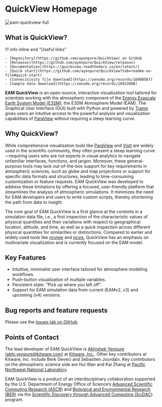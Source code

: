 # QuickView Homepage


![eam-quickview-full](../images/eam-quickview-full.png)


## What is QuickView?

!!! info inline end "Useful links"

    - [Repository](https://github.com/ayenpure/QuickView) on GitHub
    - [Releases](https://github.com/ayenpure/QuickView/releases)
    - [Documentation](https://quickview.readthedocs.io/en/latest/)
    - [Quick start](https://github.com/ayenpure/QuickView?tab=readme-ov-file#quick-start)
    - [Connecitivity file download](https://zenodo.org/records/16908567)
    - [Sample data download](https://zenodo.org/records/16922608)


**EAM QuickView** is an open-source, interactive visualization tool
tailored for scientists working with the atmospheric component of the 
[Energy Exascale Earth System Model (E3SM)](https://e3sm.org/),
the E3SM Atmosphere Model (EAM).
The Graphical User Interface (GUI) built with Python and
powered by [Trame](https://www.kitware.com/trame/) gives users an intuitive
access to the powerful analysis and visualization capabilities of
[ParaView](https://www.paraview.org/)
without requiring a steep learning curve.

## Why QuickView?

While comprehensive visualization tools like
[ParaView](https://www.paraview.org/) and
[VisIt](https://visit-dav.github.io/visit-website/index.html) are widely used in
the scientific community, they often present a steep learning curve—requiring
users who are not experts in visual analytics
to navigate unfamiliar interfaces, functions, and jargon. Moreover, these
general-purpose tools may lack out-of-the-box support for key requirements in
atmospheric sciences, such as globe and map projections or support for specific
data formats and structures, leading to time-consuming customization or feature
requests. EAM QuickView was developed to address these limitations by offering a
focused, user-friendly platform that streamlines the analysis of atmospheric
simulations. It minimizes the need for EAM developers and users to write custom
scripts, thereby shortening the path from data to insight.

The core goal of EAM QuickView is a first glance at the contents in a simulation
data file, i.e., a first inspection of the characteristic values of
physical quantities and their variations
with respect to geographical location, altitude, and time,
as well as a quick inspection across different physical quantities
for similarities or distinctions.
Compared to earlier and widely used tools like
[ncview](https://cirrus.ucsd.edu/ncview/) and
[ncvis](https://github.com/SEATStandards/ncvis), QuickView has an emphasis on
multivariate visualization and is currently focused on the EAM model.

## Key Features

- Intuitive, minimalist user interface tailored for atmosphere modeling workflows.
- Push-button visualization of multiple variables.
- Persistent state: "Pick up where you left off".
- Support for EAM simulation data from current (EAMv2, v3) and upcoming (v4)
  versions.

## Bug reports and feature requests

Please use the [Issues tab on GitHub](https://github.com/ayenpure/QuickView/issues).

## Points of Contact

The lead developer of EAM QuickView is
[Abhishek Yenpure (abhi.yenpure@kitware.com)](https://www.kitware.com/abhishek-yenpure/)
at [Kitware, Inc.](https://www.kitware.com/). Other key contributors at Kitware, Inc.
include Berk Geveci and Sebastien Jourdain.
Key contributors on the atmospheric science side are Hui Wan and Kai Zhang at
[Pacific Northwest National Laboratory](https://www.pnnl.gov/atmospheric-climate-and-earth-sciences-division).

EAM QuickView is a product of an interdisciplinary collaboration supported by
the U.S. Department of Energy Office of Science’s
[Advanced Scientific Computing Research (ASCR)](https://www.energy.gov/science/ascr/advanced-scientific-computing-research)
and
[Biological and Environmental Research (BER)](https://www.energy.gov/science/ber/biological-and-environmental-research)
via the
[Scientific Discovery through Advanced Computing (SciDAC](https://www.scidac.gov/))
program.
